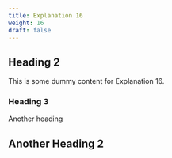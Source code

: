 ```yaml
---
title: Explanation 16
weight: 16
draft: false
---
```


## Heading 2

This is some dummy content for Explanation 16.

### Heading 3

Another heading

## Another Heading 2

